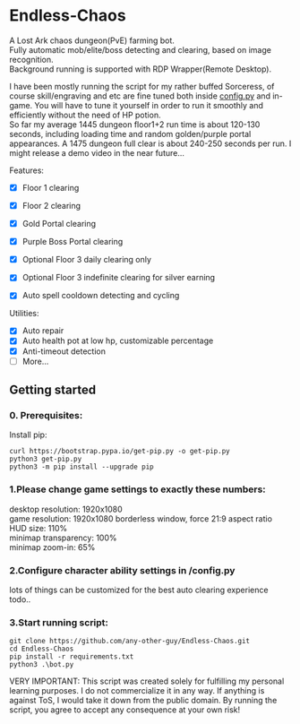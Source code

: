 # Endless-Chaos

A Lost Ark chaos dungeon(PvE) farming bot.\
Fully automatic mob/elite/boss detecting and clearing, based on image recognition.\
Background running is supported with RDP Wrapper(Remote Desktop).

I have been mostly running the script for my rather buffed Sorceress, of course skill/engraving and etc are fine tuned both inside [config.py](config.py)
 and in-game. You will have to tune it yourself in order to run it smoothly and efficiently without the need of HP potion.\
So far my average 1445 dungeon floor1+2 run time is about 120-130 seconds, including loading time and random golden/purple portal appearances. A 1475 dungeon full clear is about 240-250 seconds per run. I might release a demo video in the near future...

Features:

- [x] Floor 1 clearing
- [x] Floor 2 clearing
- [x] Gold Portal clearing
- [x] Purple Boss Portal clearing
- [x] Optional Floor 3 daily clearing only
- [x] Optional Floor 3 indefinite clearing for silver earning
- [x] Auto spell cooldown detecting and cycling


Utilities:

- [x] Auto repair
- [x] Auto health pot at low hp, customizable percentage
- [x] Anti-timeout detection
- [ ] More...

## Getting started

### 0. Prerequisites:
Install pip:

```
curl https://bootstrap.pypa.io/get-pip.py -o get-pip.py
python3 get-pip.py
python3 -m pip install --upgrade pip
```

### 1.Please change game settings to exactly these numbers:

desktop resolution: 1920x1080\
game resolution: 1920x1080 borderless window, force 21:9 aspect ratio\
HUD size: 110%\
minimap transparency: 100%\
minimap zoom-in: 65%

### 2.Configure character ability settings in /config.py
lots of things can be customized for the best auto clearing experience\
todo..

### 3.Start running script:

```
git clone https://github.com/any-other-guy/Endless-Chaos.git
cd Endless-Chaos
pip install -r requirements.txt
python3 .\bot.py
```

VERY IMPORTANT: 
This script was created solely for fulfilling my personal learning purposes. I do not commercialize it in any way. If anything is against ToS, I would take it down from the public domain.
By running the script, you agree to accept any consequence at your own risk!
